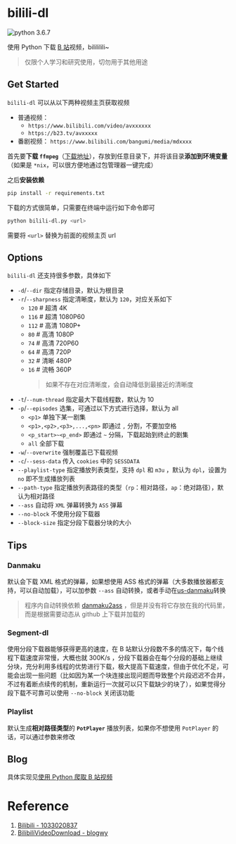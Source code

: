 # bilili-dl

![python 3.6.7](https://img.shields.io/badge/python-3.6.7-green?style=flat-square&logo=python)

使用 Python 下载 [B 站](https://www.bilibili.com/)视频，bilililili~

> 仅限个人学习和研究使用，切勿用于其他用途

## Get Started

`bilili-dl` 可以从以下两种视频主页获取视频

-  普通视频：
   -  `https://www.bilibili.com/video/avxxxxxx`
   -  `https://b23.tv/avxxxxx`
-  番剧视频： `https://www.bilibili.com/bangumi/media/mdxxxx`

首先要**下载 `ffmpeg`**（[下载地址](https://ffmpeg.org/download.html)），存放到任意目录下，并将该目录**添加到环境变量**（如果是 `*nix`，可以很方便地通过包管理器一键完成）

之后**安装依赖**

```bash
pip install -r requirements.txt
```

下载的方式很简单，只需要在终端中运行如下命令即可

```bash
python bilili-dl.py <url>
```

需要将 `<url>` 替换为前面的视频主页 url

## Options

`bilili-dl` 还支持很多参数，具体如下

-  `-d`/`--dir` 指定存储目录，默认为根目录
-  `-r`/`--sharpness` 指定清晰度，默认为 `120`，对应关系如下
   -  `120` # 超清 4K
   -  `116` # 超清 1080P60
   -  `112` # 高清 1080P+
   -  `80` # 高清 1080P
   -  `74` # 高清 720P60
   -  `64` # 高清 720P
   -  `32` # 清晰 480P
   -  `16` # 流畅 360P
      > 如果不存在对应清晰度，会自动降低到最接近的清晰度
-  `-t`/`--num-thread` 指定最大下载线程数，默认为 10
-  `-p`/`--episodes` 选集，可通过以下方式进行选择，默认为 all
   -  `<p1>` 单独下某一剧集
   -  `<p1>,<p2>,<p3>,...,<pn>` 即通过 `,` 分割，不要加空格
   -  `<p_start>~<p_end>` 即通过 `~` 分隔，下载起始到终止的剧集
   -  `all` 全部下载
-  `-w`/`--overwrite` 强制覆盖已下载视频
-  `-c`/`--sess-data` 传入 `cookies` 中的 `SESSDATA`
-  `--playlist-type` 指定播放列表类型，支持 `dpl` 和 `m3u` ，默认为 `dpl`，设置为 `no` 即不生成播放列表
-  `--path-type` 指定播放列表路径的类型（`rp`：相对路径，`ap`：绝对路径），默认为相对路径
-  `--ass` 自动将 `XML` 弹幕转换为 `ASS` 弹幕
-  `--no-block` 不使用分段下载器
-  `--block-size` 指定分段下载器分块的大小

## Tips

### Danmaku

默认会下载 XML 格式的弹幕，如果想使用 ASS 格式的弹幕（大多数播放器都支持，可以自动加载），可以加参数 `--ass` 自动转换，或者手动在[us-danmaku](https://tiansh.github.io/us-danmaku/bilibili/)转换

> 程序内自动转换依赖 [danmaku2ass](https://github.com/m13253/danmaku2ass) ，但是并没有将它存放在我的代码里，而是根据需要动态从 github 上下载并加载的

### Segment-dl

使用分段下载器能够获得更高的速度，在 B 站默认分段数不多的情况下，每个线程下载速度非常慢，大概也就 300K/s ，分段下载器会在每个分段的基础上继续分块，充分利用多线程的优势进行下载，极大提高下载速度，但由于优化不足，可能会出现一些问题（比如因为某一个块连接出现问题而导致整个片段迟迟不合并，不过有着断点续传的机制，重新运行一次就可以只下载缺少的块了），如果觉得分段下载不可靠可以使用 `--no-block` 关闭该功能

### Playlist

默认生成**相对路径类型**的 **`PotPlayer`** 播放列表，如果你不想使用 `PotPlayer` 的话，可以通过参数来修改

## Blog

具体实现见[使用 Python 爬取 B 站视频](https://www.sigure.xyz/Posts/17_bilili_dl.html)

# Reference

1. [Bilibili - 1033020837](https://github.com/1033020837/Bilibili)
2. [BilibiliVideoDownload - blogwy](https://github.com/blogwy/BilibiliVideoDownload)
